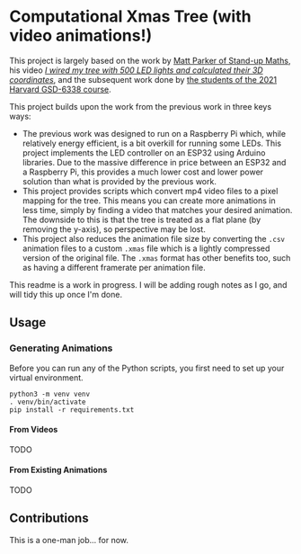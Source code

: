 # Computational Xmas Tree (with video animations!)

This project is largely based on the work by [Matt Parker of Stand-up Maths](https://github.com/standupmaths/xmastree2020), his video [*I wired my tree with 500 LED lights and calculated their 3D coordinates*](https://www.youtube.com/watch?v=TvlpIojusBE), and the subsequent work done by [the students of the 2021 Harvard GSD-6338 course](https://github.com/GSD6338/XmasTree).

This project builds upon the work from the previous work in three keys ways:

- The previous work was designed to run on a Raspberry Pi which, while relatively energy efficient, is a bit overkill for running some LEDs. This project implements the LED controller on an ESP32 using Arduino libraries. Due to the massive difference in price between an ESP32 and a Raspberry Pi, this provides a much lower cost and lower power solution than what is provided by the previous work.
- This project provides scripts which convert mp4 video files to a pixel mapping for the tree. This means you can create more animations in less time, simply by finding a video that matches your desired animation. The downside to this is that the tree is treated as a flat plane (by removing the y-axis), so perspective may be lost.
- This project also reduces the animation file size by converting the `.csv` animation files to a custom `.xmas` file which is a lightly compressed version of the original file. The `.xmas` format has other benefits too, such as having a different framerate per animation file.

This readme is a work in progress.
I will be adding rough notes as I go, and will tidy this up once I'm done.

## Usage

### Generating Animations

Before you can run any of the Python scripts, you first need to set up your virtual environment.

```shell
python3 -m venv venv
. venv/bin/activate
pip install -r requirements.txt
```

#### From Videos

TODO

#### From Existing Animations

TODO

## Contributions

This is a one-man job... for now.

